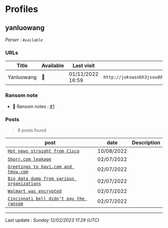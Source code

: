 # Profiles

## **yanluowang**


_Parser : `Available`_

### URLs
| Title | Available | Last visit | fqdn | Screenshot 
|---|---|---|---|---|
| Yanluowang | 🔴 | 01/11/2022 16:59 | `http://jukswsxbh3jsxuddvidrjdvwuohtsy4kxg2axbppiyclomt2qciyfoad.onion` | ❌ | 


### Ransom note
* 📝 Ransom notes :  <a href="/ransomware_notes/yanluowang/yanluowang.txt" target=_blank>#1</a> 

### Posts

> 6 posts found

| post | date | Description
|---|---|---|
| [`Hot news straight from Cisco`](https://google.com/search?q=Hot+news+straight+from+Cisco) | 10/08/2022 |   |
| [`Shorr.com leakage`](https://google.com/search?q=Shorr.com+leakage) | 02/07/2022 |   |
| [`Greetings to havi.com and tmsw.com`](https://google.com/search?q=Greetings+to+havi.com+and+tmsw.com) | 02/07/2022 |   |
| [`Big data dump from various organizations`](https://google.com/search?q=Big+data+dump+from+various+organizations) | 02/07/2022 |   |
| [`Walmart was encrypted`](https://google.com/search?q=Walmart+was+encrypted) | 02/07/2022 |   |
| [`Cincinnati bell didn’t pay the ransom`](https://google.com/search?q=Cincinnati+bell+didn%E2%80%99t+pay+the+ransom) | 02/07/2022 |   |

 --- 


Last update : _Sunday 12/02/2023 17.29 (UTC)_
